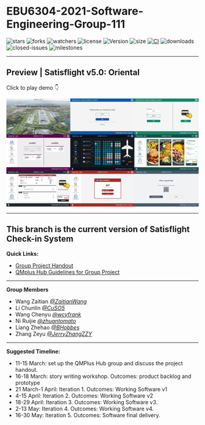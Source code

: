 # EBU6304-2021-Software-Engineering-Group-111

![stars](https://img.shields.io/github/stars/JerryZhangZZY/EBU6304-2021-Software-Engineering-Group-111?style=social)
![forks](https://img.shields.io/github/forks/JerryZhangZZY/EBU6304-2021-Software-Engineering-Group-111?style=social)
![watchers](https://img.shields.io/github/watchers/JerryZhangZZY/EBU6304-2021-Software-Engineering-Group-111?style=social)
![license](https://img.shields.io/github/license/JerryZhangZZY/EBU6304-2021-Software-Engineering-Group-111)
![Version](https://img.shields.io/badge/Version-5.0-green)
![size](https://img.shields.io/github/repo-size/JerryZhangZZY/EBU6304-2021-Software-Engineering-Group-111)
[![CI](https://github.com/JerryZhangZZY/EBU6304-2021-Software-Engineering-Group-111/actions/workflows/basic.yml/badge.svg)](https://github.com/JerryZhangZZY/EBU6304-2021-Software-Engineering-Group-111/actions/workflows/basic.yml)
![downloads](https://img.shields.io/github/downloads/JerryZhangZZY/EBU6304-2021-Software-Engineering-Group-111/total)
![closed-issues](https://img.shields.io/github/issues-closed-raw/JerryZhangZZY/EBU6304-2021-Software-Engineering-Group-111)
![milestones](https://img.shields.io/github/milestones/all/JerryZhangZZY/EBU6304-2021-Software-Engineering-Group-111)

---

## Preview | Satisflight v5.0: Oriental

Click to play demo 👇

[![Watch the video](docs/Satisflight-v5.0-screenshots.jpg)](https://www.youtube.com/watch?v=yDMir_wSBAo)

---

## This branch is the current version of Satisflight Check-in System

**Quick Links:**
- [Group Project Handout](https://qmplus.qmul.ac.uk/mod/resource/view.php?id=1562883)
- [QMplus Hub Guidelines for Group Project](https://qmplus.qmul.ac.uk/mod/resource/view.php?id=1562886)

---

**Group Members**
- Wang Zaitian [*@ZaitianWang*](https://github.com/ZaitianWang)
- Li Chunlin [*@CuSO5*](https://github.com/CuSO5)
- Wang Chenyu [*@wcyfrank*](https://github.com/wcyfrank)
- Ni Ruijie [*@zhuantomato*](https://github.com/zhuantomato)
- Liang Zhehao [*@BHobbes*](https://github.com/BHobbes)
- Zhang Zeyu [*@JerryZhangZZY*](https://github.com/JerryZhangZZY)

---

**Suggested Timeline:**
- 11-15 March: set up the QMPlus Hub group and discuss the project handout.
- 16-18 March: story writing workshop. Outcomes: product backlog and prototype
- 21 March-1 April: Iteration 1. Outcomes: Working Software v1
- 4-15 April: Iteration 2. Outcomes: Working Software v2
- 18-29 April: Iteration 3. Outcomes: Working Software v3.
- 2-13 May: Iteration 4. Outcomes: Working Software v4.
- 16-30 May: Iteration 5. Outcomes: Software final delivery.